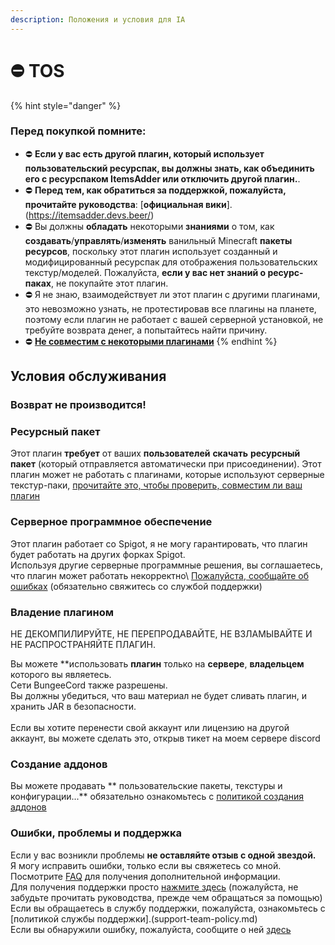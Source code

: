 ```yaml
---
description: Положения и условия для IA
---
```


# ⛔ TOS

{% hint style="danger" %}
### **Перед покупкой помните:**

* ⛔ **Если у вас есть другой плагин, который использует пользовательский ресурспак, вы должны знать, как объединить его с ресурспаком ItemsAdder или отключить другой плагин.**.
* ⛔ **Перед тем, как обратиться за поддержкой, пожалуйста, прочитайте руководства**: [**официальная вики**].(https://itemsadder.devs.beer/)
* ⛔ Вы должны **обладать** некоторыми **знаниями** о том, как **создавать**/**управлять**/**изменять** ванильный Minecraft **пакеты ресурсов**, поскольку этот плагин использует созданный и модифицированный ресурспак для отображения пользовательских текстур/моделей. Пожалуйста, **если у вас нет знаний о ресурс-паках**, не покупайте этот плагин.
* ⛔ Я не знаю, взаимодействует ли этот плагин с другими плагинами, это невозможно узнать, не протестировав все плагины на планете, поэтому если плагин не работает с вашей серверной установкой, не требуйте возврата денег, а попытайтесь найти причину.
* ⛔ [**Не совместим с некоторыми плагинами**](https://itemsadder.devs.beer/compatibility-with-other-plugins/not-compatible)
{% endhint %}

## **Условия обслуживания**

### Возврат не производится!

### Ресурсный пакет

Этот плагин **требует** от ваших **пользователей** **скачать** **ресурсный пакет** (который отправляется автоматически при присоединении)\.
Этот плагин может не работать с плагинами, которые используют серверные текстур-паки, [прочитайте это, чтобы проверить, совместим ли ваш плагин](../compatibility-with-other-plugins/)

### Серверное программное обеспечение

Этот плагин работает со Spigot, я не могу гарантировать, что плагин будет работать на других форках Spigot.\
Используя другие серверные программные решения, вы соглашаетесь, что плагин может работать некорректно\\
[Пожалуйста, сообщайте об ошибках](../other/support/report-a-bug.md) (обязательно свяжитесь со службой поддержки)

### **Владение плагином**

НЕ ДЕКОМПИЛИРУЙТЕ, НЕ ПЕРЕПРОДАВАЙТЕ, НЕ ВЗЛАМЫВАЙТЕ И НЕ РАСПРОСТРАНЯЙТЕ ПЛАГИН.

Вы можете **использовать **плагин** только на **сервере**, **владельцем** которого вы являетесь.\
Сети BungeeCord также разрешены.\
Вы должны убедиться, что ваш материал не будет сливать плагин, и хранить JAR в безопасности.\
\
Если вы хотите перенести свой аккаунт или лицензию на другой аккаунт, вы можете сделать это, открыв тикет на моем сервере discord

### Создание аддонов

Вы можете продавать ** пользовательские пакеты, текстуры и конфигурации...** обязательно ознакомьтесь с [политикой создания аддонов](addon-creation-policy.md)

### Ошибки, проблемы и поддержка

Если у вас возникли проблемы **не оставляйте отзыв с одной звездой.**\
Я могу исправить ошибки, только если вы свяжетесь со мной.\
Посмотрите [FAQ](https://itemsadder.devs.beer/faq) для получения дополнительной информации.\
Для получения поддержки просто [нажмите здесь](https://itemsadder.devs.beer/support/) (пожалуйста, не забудьте прочитать руководства, прежде чем обращаться за помощью)\
Если вы обращаетесь в службу поддержки, пожалуйста, ознакомьтесь с [политикой службы поддержки].(support-team-policy.md)\
Если вы обнаружили ошибку, пожалуйста, сообщите о ней [здесь](https://github.com/LoneDev6/ItemsAdder/issues)
